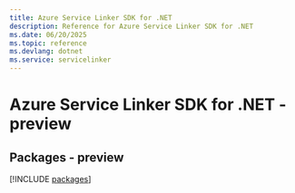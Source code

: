 ```yaml
---
title: Azure Service Linker SDK for .NET
description: Reference for Azure Service Linker SDK for .NET
ms.date: 06/20/2025
ms.topic: reference
ms.devlang: dotnet
ms.service: servicelinker
---
```

# Azure Service Linker SDK for .NET - preview
## Packages - preview
[!INCLUDE [packages](service-linker-index.md)]